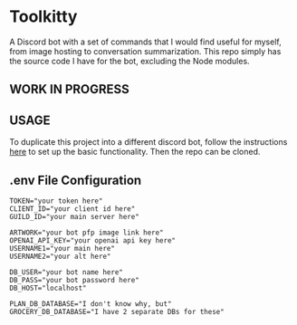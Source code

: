 # Toolkitty
A Discord bot with a set of commands that I would find useful for myself, from image hosting to conversation summarization. This repo simply has the source code I have for the bot, excluding the Node modules.

## WORK IN PROGRESS

## USAGE
To duplicate this project into a different discord bot, follow the instructions [here](https://discordjs.guide/) to set up the basic functionality. Then the repo can be cloned.


## .env File Configuration
```
TOKEN="your token here"
CLIENT_ID="your client id here"
GUILD_ID="your main server here"

ARTWORK="your bot pfp image link here"
OPENAI_API_KEY="your openai api key here"
USERNAME1="your main here"
USERNAME2="your alt here"

DB_USER="your bot name here"
DB_PASS="your bot password here"
DB_HOST="localhost"

PLAN_DB_DATABASE="I don't know why, but"
GROCERY_DB_DATABASE="I have 2 separate DBs for these"
```